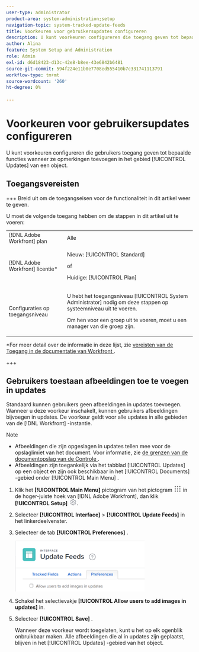 ```yaml
---
user-type: administrator
product-area: system-administration;setup
navigation-topic: system-tracked-update-feeds
title: Voorkeuren voor gebruikersupdates configureren
description: U kunt voorkeuren configureren die toegang geven tot bepaalde functies wanneer gebruikers opmerkingen toevoegen in het gebied [!UICONTROL Updates] van een object.
author: Alina
feature: System Setup and Administration
role: Admin
exl-id: d6d18423-d13c-42e8-b8ee-43e6842b6481
source-git-commit: 594f224e11b0e7708ed555410b7c331741113791
workflow-type: tm+mt
source-wordcount: '260'
ht-degree: 0%

---
```


# Voorkeuren voor gebruikersupdates configureren

<!--Audited: 06/2025-->

U kunt voorkeuren configureren die gebruikers toegang geven tot bepaalde functies wanneer ze opmerkingen toevoegen in het gebied [!UICONTROL Updates] van een object.

## Toegangsvereisten

+++ Breid uit om de toegangseisen voor de functionaliteit in dit artikel weer te geven.

U moet de volgende toegang hebben om de stappen in dit artikel uit te voeren:

<table style="table-layout:auto"> 
 <col> 
 <col> 
 <tbody> 
  <tr> 
   <td role="rowheader">[!DNL Adobe Workfront] plan</td> 
   <td>Alle</td> 
  </tr> 
  <tr> 
   <td role="rowheader">[!DNL Adobe Workfront] licentie*</td> 
   <td><p>Nieuw: [!UICONTROL Standard]</p>
   of
   <p>Huidige: [!UICONTROL Plan]</p>
   </td> 
  </tr>  
  <tr> 
   <td role="rowheader">Configuraties op toegangsniveau</td> 
   <td><p>U hebt het toegangsniveau [!UICONTROL System Administrator] nodig om deze stappen op systeemniveau uit te voeren.</p><p>Om hen voor een groep uit te voeren, moet u een manager van die groep zijn.</p></td>
  </tr> 
 </tbody> 
</table>

*For meer detail over de informatie in deze lijst, zie [ vereisten van de Toegang in de documentatie van Workfront ](/help/quicksilver/administration-and-setup/add-users/access-levels-and-object-permissions/access-level-requirements-in-documentation.md).

+++

## Gebruikers toestaan afbeeldingen toe te voegen in updates

Standaard kunnen gebruikers geen afbeeldingen in updates toevoegen. Wanneer u deze voorkeur inschakelt, kunnen gebruikers afbeeldingen bijvoegen in updates. De voorkeur geldt voor alle updates in alle gebieden van de [!DNL Workfront] -instantie.

>[!NOTE]
>
>* Afbeeldingen die zijn opgeslagen in updates tellen mee voor de opslaglimiet van het document. Voor informatie, zie [ de grenzen van de documentopslag van de Controle ](../../../documents/managing-documents/check-document-storage.md).
>* Afbeeldingen zijn toegankelijk via het tabblad [!UICONTROL Updates] op een object en zijn ook beschikbaar in het [!UICONTROL Documents] -gebied onder [!UICONTROL Main Menu] .
>

1. Klik het **[!UICONTROL Main Menu]** pictogram van het pictogram ![ Belangrijkste menupictogram ](assets/main-menu-icon.png) in de hoger-juiste hoek van [!DNL Adobe Workfront], dan klik **[!UICONTROL Setup]** ![ het montagespictogram van het Gear ](assets/gear-icon-settings.png).
1. Selecteer **[!UICONTROL Interface]** > **[!UICONTROL Update Feeds]** in het linkerdeelvenster.
1. Selecteer de tab **[!UICONTROL Preferences]** .

   ![ de voorkeur van de Gebruiker voor updatevoer ](assets/updatefeeds-preferences-350x137.png)

1. Schakel het selectievakje **[!UICONTROL Allow users to add images in updates]** in.
1. Selecteer **[!UICONTROL Save]** .

   Wanneer deze voorkeur wordt toegelaten, kunt u het op elk ogenblik onbruikbaar maken. Alle afbeeldingen die al in updates zijn geplaatst, blijven in het [!UICONTROL Updates] -gebied van het object.
